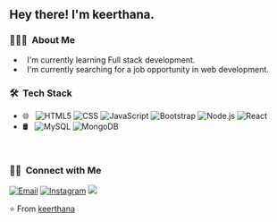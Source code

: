 <h2> Hey there! I'm keerthana.</h2>

<h3> 👨🏻‍💻 &nbsp;About Me </h3>

-  &nbsp; I'm currently learning Full stack development.
-  &nbsp; I'm currently searching for a job opportunity in web development.

<h3> 🛠 &nbsp;Tech Stack</h3>

- 🌐 &nbsp;
  ![HTML5](https://img.shields.io/badge/-HTML5-333333?style=flat&logo=HTML5)
  ![CSS](https://img.shields.io/badge/-CSS-333333?style=flat&logo=CSS3&logoColor=1572B6)
  ![JavaScript](https://img.shields.io/badge/-JavaScript-333333?style=flat&logo=javascript)
  ![Bootstrap](https://img.shields.io/badge/-Bootstrap-333333?style=flat&logo=bootstrap&logoColor=563D7C)
  ![Node.js](https://img.shields.io/badge/-Node.js-333333?style=flat&logo=node.js)
  ![React](https://img.shields.io/badge/-React-333333?style=flat&logo=react)
- 🛢 &nbsp;
  ![MySQL](https://img.shields.io/badge/-MySQL-333333?style=flat&logo=mysql)
  ![MongoDB](https://img.shields.io/badge/-MongoDB-333333?style=flat&logo=mongodb)

<br/>

<h3> 🤝🏻 &nbsp;Connect with Me </h3>

<p>
<a href="mailto:keerthanagiri2000@gmail.com"><img alt="Email" src="https://img.shields.io/badge/Email-keerthanagiri2000@gmail.com-blue?style=flat-square&logo=gmail"></a>
<a href="https://www.instagram.com/keerthanas_id/"><img alt="Instagram" src="https://img.shields.io/badge/Instagram-keerthanas_id-blue?style=flat-square&logo=instagram"></a>
  <img src = "https://img.shields.io/badge/instagram-%23E4405F.svg?&style=for-the-badge&logo=instagram&logoColor=white">
</p>

⭐️ From [keerthana](https://github.com/keerthanagiri2000)
